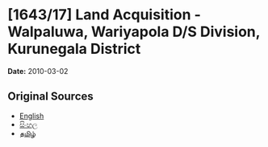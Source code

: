 # [1643/17] Land Acquisition - Walpaluwa, Wariyapola D/S Division, Kurunegala District

**Date:** 2010-03-02

## Original Sources

- [English](https://documents.gov.lk/view/extra-gazettes/2010/3/1643-17_E.pdf)
- [සිංහල](https://documents.gov.lk/view/extra-gazettes/2010/3/1643-17_S.pdf)
- [தமிழ்](https://documents.gov.lk/view/extra-gazettes/2010/3/1643-17_T.pdf)
